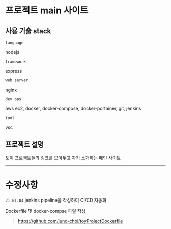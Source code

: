 # 프로젝트 main 사이트

## 사용 기술 stack

`language`

nodejs

`framework`

express

`web server`

nginx

`dev ops`

aws ec2, docker, docker-compose, docker-portainer, git, jenkins

`tool`

vsc

## 프로젝트 설명

토이 프로젝트들의 링크를 모아두고 자기 소개하는 메인 사이트

---

# 수정사항

`21.01.04` jenkins pipeline을 작성하여 CI/CD 자동화

Dockerfile 및 docker-compse 파일 작성

> https://github.com/juno-choi/toyProjectDockerfile

